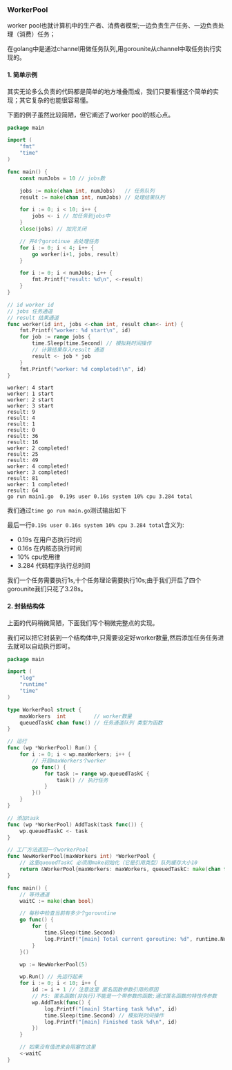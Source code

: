 ### WorkerPool
worker pool也就计算机中的生产者、消费者模型;一边负责生产任务、一边负责处理（消费）任务；

在golang中是通过channel用做任务队列,用gorounite从channel中取任务执行实现的。

#### 1. 简单示例
其实无论多么负责的代码都是简单的地方堆叠而成，我们只要看懂这个简单的实现；其它复杂的也能很容易懂。

下面的例子虽然比较简陋，但它阐述了worker pool的核心点。

```go
package main

import (
	"fmt"
	"time"
)

func main() {
	const numJobs = 10 // jobs数

	jobs := make(chan int, numJobs)   // 任务队列
	result := make(chan int, numJobs) // 处理结果队列

	for i := 0; i < 10; i++ {
		jobs <- i // 加任务到jobs中
	}
	close(jobs) // 加完关闭

	// 开4个gorotinue 去处理任务
	for i := 0; i < 4; i++ {
		go worker(i+1, jobs, result)
	}

	for i := 0; i < numJobs; i++ {
		fmt.Printf("result: %d\n", <-result)
	}
}

// id worker id
// jobs 任务通道
// result 结果通道
func worker(id int, jobs <-chan int, result chan<- int) {
	fmt.Printf("worker: %d start\n", id)
	for job := range jobs {
		time.Sleep(time.Second) // 模拟耗时间操作
		// 计算结果存入result 通道
		result <- job * job
	}
	fmt.Printf("worker: %d completed!\n", id)
}
```
```
worker: 4 start
worker: 1 start
worker: 2 start
worker: 3 start
result: 9
result: 4
result: 1
result: 0
result: 36
result: 16
worker: 2 completed!
result: 25
result: 49
worker: 4 completed!
worker: 3 completed!
result: 81
worker: 1 completed!
result: 64
go run main1.go  0.19s user 0.16s system 10% cpu 3.284 total
```
我们通过`time go run main.go`测试输出如下



最后一行`0.19s user 0.16s system 10% cpu 3.284 total`含义为:
- 0.19s 在用户态执行时间
- 0.16s 在内核态执行时间
- 10% cpu使用律
- 3.284 代码程序执行总时间

我们一个任务需要执行1s,十个任务理论需要执行10s;由于我们开启了四个gorounite我们只花了3.28s。

#### 2. 封装结构体
上面的代码稍微简陋，下面我们写个稍微完整点的实现。

我们可以把它封装到一个结构体中,只需要设定好worker数量,然后添加任务任务进去就可以自动执行即可。

```go
package main

import (
	"log"
	"runtime"
	"time"
)

type WorkerPool struct {
	maxWorkers  int         // worker数量
	queuedTaskC chan func() // 任务通道队列 类型为函数
}

// 运行
func (wp *WorkerPool) Run() {
	for i := 0; i < wp.maxWorkers; i++ {
		// 开启maxWorkers个worker
		go func() {
			for task := range wp.queuedTaskC {
				task() // 执行任务
			}
		}()
	}
}

// 添加task
func (wp *WorkerPool) AddTask(task func()) {
	wp.queuedTaskC <- task
}

// 工厂方法返回一个workerPool
func NewWorkerPool(maxWorkers int) *WorkerPool {
	// 这里queuedTaskC 必须用make初始化（它是引用类型）队列缓存大小10
	return &WorkerPool{maxWorkers: maxWorkers, queuedTaskC: make(chan func(), 10)}
}

func main() {
	// 等待通道
	waitC := make(chan bool)

	// 每秒中检查当前有多少个gorountine
	go func() {
		for {
			time.Sleep(time.Second)
			log.Printf("[main] Total current goroutine: %d", runtime.NumGoroutine())
		}
	}()

	wp := NewWorkerPool(5)

	wp.Run() // 先运行起来
	for i := 0; i < 10; i++ {
		id := i + 1 // 注意这里 匿名函数参数引用的原因
		// PS: 匿名函数(非执行)不能是一个带参数的函数;通过匿名函数的特性传参数
		wp.AddTask(func() {
			log.Printf("[main] Starting task %d\n", id)
			time.Sleep(time.Second) // 模拟耗时间操作
			log.Printf("[main] Finished task %d\n", id)
		})
	}

	// 如果没有值进来会阻塞在这里
	<-waitC
}
```
